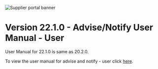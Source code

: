 ![Supplier portal banner](../../../../images/banner-supplier-portal.jpg)

# Version 22.1.0 - Advise/Notify User Manual - User

User Manual for 22.1.0 is same as 20.2.0. 

To view the user manual for advise and notify - user click [here](../20.2.0/usermanual-supplierportal-advise-notify-user.md).
